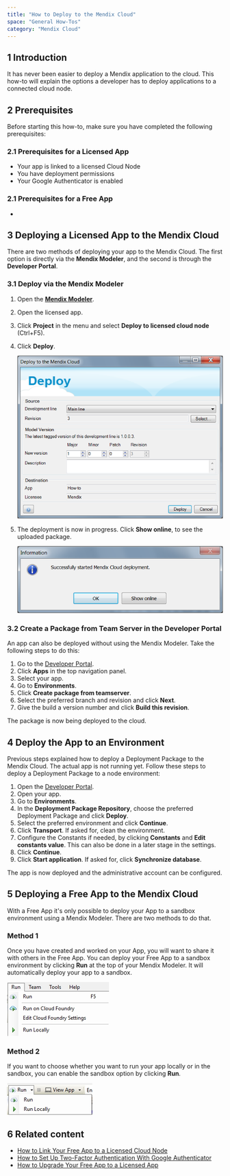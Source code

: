```yaml
---
title: "How to Deploy to the Mendix Cloud"
space: "General How-Tos"
category: "Mendix Cloud"
---
```


## 1 Introduction

It has never been easier to deploy a Mendix application to the cloud. This how-to will explain the options a developer has to deploy applications to a connected cloud node.

## 2 Prerequisites

Before starting this how-to, make sure you have completed the following prerequisites:

### 2.1 Prerequisites for a Licensed App
*   Your app is linked to a licensed Cloud Node
*   You have deployment permissions
*   Your Google Authenticator is enabled

### 2.1 Prerequisites for a Free App
*   

## 3 Deploying a Licensed App to the Mendix Cloud

There are two methods of deploying your app to the Mendix Cloud. The first option is directly via the **Mendix Modeler**, and the second  is through the **Developer Portal**.

### 3.1 Deploy via the Mendix Modeler

1.  Open the **[Mendix Modeler](http://appstore.home.mendix.com/link/modeler/)**.
2.  Open the licensed app.
3.  Click **Project** in the menu and select **Deploy to licensed cloud node** (Ctrl+F5).

    [](attachments/18448697/18581233.png)

4.  Click **Deploy**.

    ![](attachments/18448697/18581232.png)

5.  The deployment is now in progress. Click **Show online**, to see the uploaded package.

    ![](attachments/18448697/18581231.png)

### 3.2 Create a Package from Team Server in the Developer Portal

An app can also be deployed without using the Mendix Modeler. Take the following steps to do this:

1.  Go to the [Developer Portal](http://home.mendix.com).
2.  Click **Apps** in the top navigation panel.
3.  Select your app.
4.  Go to **Environments**.
5.  Click **Create package from teamserver**.
6.  Select the preferred branch and revision and click **Next**.
7.  Give the build a version number and click **Build this revision**.

The package is now being deployed to the cloud.

## 4 Deploy the App to an Environment

Previous steps explained how to deploy a Deployment Package to the Mendix Cloud. The actual app is not running yet. Follow these steps to deploy a Deployment Package to a node environment:

1.  Open the [Developer Portal](http://home.mendix.com).
2.  Open your app.
2.  Go to **Environments**.
3.  In the **Deployment Package Repository**, choose the preferred Deployment Package and click **Deploy**.
4.  Select the preferred environment and click **Continue**.
5.  Click **Transport**. If asked for, clean the environment.
6.  Configure the Constants if needed, by clicking **Constants** and **Edit constants value**. This can also be done in a later stage in the settings. 
7. Click **Continue**.
8. Click **Start application**. If asked for, click **Synchronize database**.

The app is now deployed and the administrative account can be configured.


## 5 Deploying a Free App to the Mendix Cloud

With a Free App it's only possible to deploy your App to a sandbox environment using a Mendix Modeler. There are two methods to do that.

### Method 1

Once you have created and worked on your App, you will want to share it with others in the Free App. You can deploy your Free App to a sandbox environment by clicking **Run** at the top of your Mendix Modeler. It will automatically deploy your app to a sandbox.

![](attachments/deploy/runapp2.jpg)

### Method 2

If you want to choose whether you want to run your app locally or in the sandbox, you can enable the sandbox option by clicking **Run**.

![](attachments/deploy/runapp.jpg)

## 6 Related content
*   [How to Link Your Free App to a Licensed Cloud Node](how-to-link-app-to-node)
*   [How to Set Up Two-Factor Authentication With Google Authenticator](/howtogeneral/support/how-to-set-up-two-factor-authentication-with-google-authenticator)
*   [How to Upgrade Your Free App to a Licensed App](how-to-upgrade-free-app)
